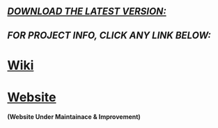 ## <a href="https://github.com/HypertextAssassin0273/ModernSnakesAndLadders-PF_PROJECT/archive/v1.0.zip">_DOWNLOAD THE LATEST VERSION:_</a>
## _FOR PROJECT INFO, CLICK ANY LINK BELOW:_
# <a href="https://github.com/HypertextAssassin0273/ModernSnakesAndLadders-PF_PROJECT/wiki">Wiki</a>
# <a href="https://hypertextassassin0273.github.io/ModernSnakesAndLadders-PF_PROJECT">Website</a>
**(Website Under Maintainace & Improvement)**

